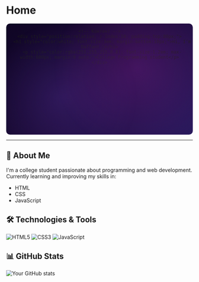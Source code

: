 # Home

<div align="center">
  <div id="header" style="position:relative; height:300px; overflow:hidden; background: linear-gradient(135deg, #0f0524 0%, #1a0b36 50%, #2a1a5e 100%); border-radius:10px;">
    <!-- Параллакс элементы -->
    <div style="position:absolute; top:0; left:0; width:100%; height:400px; background: radial-gradient(circle at 30% 50%, rgba(103, 58, 183, 0.3) 0%, transparent 50%); transform: translateY(0px); animation: float 6s ease-in-out infinite;"></div>
    <div style="position:absolute; top:0; left:0; width:100%; height:400px; background: radial-gradient(circle at 70% 30%, rgba(156, 39, 176, 0.3) 0%, transparent 50%); transform: translateY(0px); animation: float 8s ease-in-out infinite reverse;"></div>
    
    <!-- Контент -->
    <div style="position:relative; z-index:10; padding-top:80px;">
      <h1 style="color:white; font-size:3em; margin-bottom:10px;">Hi, I'm Daffant 👋</h1>
      <p style="color:rgba(255,255,255,0.8); font-size:1.2em; max-width:600px; margin:0 auto;">College Programming student</p>
    </div>
  </div>
</div>

<style>
  @keyframes float {
    0% { transform: translateY(0px); }
    50% { transform: translateY(-20px); }
    100% { transform: translateY(0px); }
  }
  
  #header:hover div:nth-of-type(1) {
    transform: translateY(-40px) translateX(10px);
    transition: transform 0.5s ease;
  }
  
  #header:hover div:nth-of-type(2) {
    transform: translateY(30px) translateX(-10px);
    transition: transform 0.5s ease;
  }
</style>

---

## 📌 About Me

I'm a college student passionate about programming and web development. Currently learning and improving my skills in:

- HTML
- CSS
- JavaScript

## 🛠️ Technologies & Tools

![HTML5](https://img.shields.io/badge/-HTML5-E34F26?style=flat-square&logo=html5&logoColor=white)
![CSS3](https://img.shields.io/badge/-CSS3-1572B6?style=flat-square&logo=css3&logoColor=white)
![JavaScript](https://img.shields.io/badge/-JavaScript-F7DF1E?style=flat-square&logo=javascript&logoColor=black)

## 📊 GitHub Stats

![Your GitHub stats](https://github-readme-stats.vercel.app/api?username=YOUR_USERNAME&show_icons=true&theme=radical)
